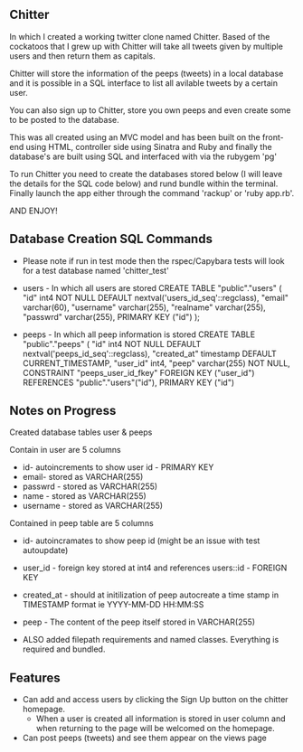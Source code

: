 ## Chitter ##

In which I created a working twitter clone named Chitter. Based of the cockatoos that I grew up with Chitter will take all tweets given by multiple users and then return them as capitals.

Chitter will store the information of the peeps (tweets) in a local database and it is possible in a SQL interface to list all avilable tweets by a certain user.

You can also sign up to Chitter, store you own peeps and even create some to be posted to the database.

This was all created using an MVC model and has been built on the front-end using HTML, controller side using Sinatra and Ruby and finally the database's are built using SQL and interfaced with via the rubygem 'pg'

To run Chitter you need to create the databases stored below (I will leave the details for the SQL code below) and rund bundle within the terminal. Finally launch the app either through the command 'rackup' or 'ruby app.rb'.

AND ENJOY!

## Database Creation SQL Commands ##

- Please note if run in test mode then the rspec/Capybara tests will look for a test database named 'chitter_test'

- users - In which all users are stored
CREATE TABLE "public"."users" (
    "id" int4 NOT NULL DEFAULT nextval('users_id_seq'::regclass),
    "email" varchar(60),
    "username" varchar(255),
    "realname" varchar(255),
    "passwrd" varchar(255),
    PRIMARY KEY ("id")
);

- peeps - In which all peep information is stored
CREATE TABLE "public"."peeps" (
    "id" int4 NOT NULL DEFAULT nextval('peeps_id_seq'::regclass),
    "created_at" timestamp DEFAULT CURRENT_TIMESTAMP,
    "user_id" int4,
    "peep" varchar(255) NOT NULL,
    CONSTRAINT "peeps_user_id_fkey" FOREIGN KEY ("user_id") REFERENCES "public"."users"("id"),
    PRIMARY KEY ("id")
    
## Notes on Progress ##
Created database tables user & peeps

Contain in user are 5 columns
- id- autoincrements to show user id - PRIMARY KEY
- email- stored as VARCHAR(255)
- passwrd - stored as VARCHAR(255)
- name - stored as VARCHAR(255)
- username - stored as VARCHAR(255)

Contained in peep table are 5 columns
- id- autoincramates to show peep id (might be an issue with test autoupdate)
- user_id - foreign key stored at int4 and references users::id - FOREIGN KEY
- created_at - should at initilization of peep autocreate a time stamp in TIMESTAMP format ie YYYY-MM-DD HH:MM:SS
- peep - The content of the peep itself stored in VARCHAR(255)

- ALSO added filepath requirements and named classes. Everything is required and bundled.

## Features ##

- Can add and access users by clicking the Sign Up button on the chitter homepage.
  - When a user is created all information is stored in user column and when returning to the page will be welcomed on the homepage.
- Can post peeps (tweets) and see them appear on the views page
